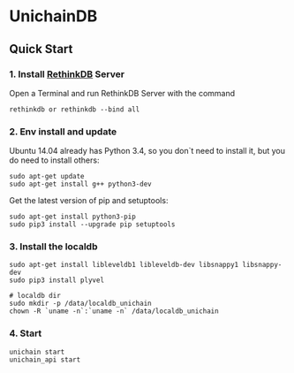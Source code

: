 # UnichainDB

## Quick Start

### 1. Install [RethinkDB]("https://rethinkdb.com/docs/install/ubuntu/") Server

Open a Terminal and run RethinkDB Server with the command
```
rethinkdb or rethinkdb --bind all
```
### 2. Env install and update
Ubuntu 14.04 already has Python 3.4, so you don\`t need to install it, but you do need to install others:

```
sudo apt-get update
sudo apt-get install g++ python3-dev
```
Get the latest version of pip and setuptools:
```
sudo apt-get install python3-pip
sudo pip3 install --upgrade pip setuptools
```

### 3. Install the localdb
```
sudo apt-get install libleveldb1 libleveldb-dev libsnappy1 libsnappy-dev
sudo pip3 install plyvel

# localdb dir
sudo mkdir -p /data/localdb_unichain
chown -R `uname -n`:`uname -n` /data/localdb_unichain
```

### 4. Start
```
unichain start
unichain_api start
```